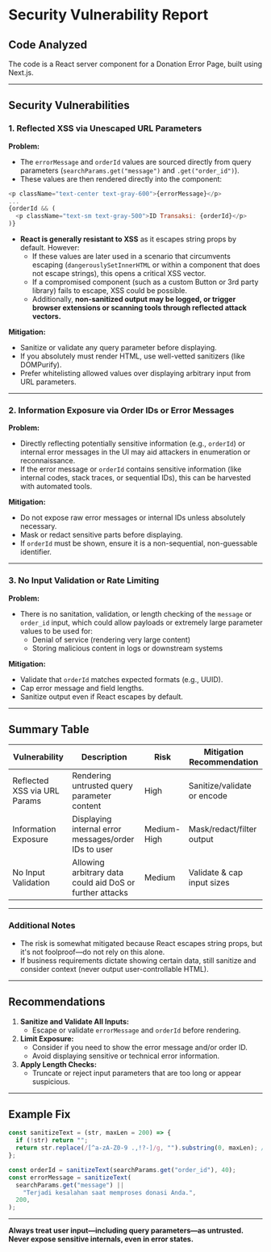 # Security Vulnerability Report

## Code Analyzed

The code is a React server component for a Donation Error Page, built using Next.js.

---

## Security Vulnerabilities

### 1. **Reflected XSS via Unescaped URL Parameters**

**Problem:**

- The `errorMessage` and `orderId` values are sourced directly from query parameters (`searchParams.get("message")` and `.get("order_id")`).
- These values are then rendered directly into the component:

```js
<p className="text-center text-gray-600">{errorMessage}</p>
...
{orderId && (
  <p className="text-sm text-gray-500">ID Transaksi: {orderId}</p>
)}
```

- **React is generally resistant to XSS** as it escapes string props by default. However:
  - If these values are later used in a scenario that circumvents escaping (`dangerouslySetInnerHTML` or within a component that does not escape strings), this opens a critical XSS vector.
  - If a compromised component (such as a custom Button or 3rd party library) fails to escape, XSS could be possible.
  - Additionally, **non-sanitized output may be logged, or trigger browser extensions or scanning tools through reflected attack vectors.**

**Mitigation:**

- Sanitize or validate any query parameter before displaying.
- If you absolutely must render HTML, use well-vetted sanitizers (like DOMPurify).
- Prefer whitelisting allowed values over displaying arbitrary input from URL parameters.

---

### 2. **Information Exposure via Order IDs or Error Messages**

**Problem:**

- Directly reflecting potentially sensitive information (e.g., `orderId`) or internal error messages in the UI may aid attackers in enumeration or reconnaissance.
- If the error message or `orderId` contains sensitive information (like internal codes, stack traces, or sequential IDs), this can be harvested with automated tools.

**Mitigation:**

- Do not expose raw error messages or internal IDs unless absolutely necessary.
- Mask or redact sensitive parts before displaying.
- If `orderId` must be shown, ensure it is a non-sequential, non-guessable identifier.

---

### 3. **No Input Validation or Rate Limiting**

**Problem:**

- There is no sanitation, validation, or length checking of the `message` or `order_id` input, which could allow payloads or extremely large parameter values to be used for:
  - Denial of service (rendering very large content)
  - Storing malicious content in logs or downstream systems

**Mitigation:**

- Validate that `orderId` matches expected formats (e.g., UUID).
- Cap error message and field lengths.
- Sanitize output even if React escapes by default.

---

## **Summary Table**

| Vulnerability                | Description                                              | Risk        | Mitigation Recommendation   |
| ---------------------------- | -------------------------------------------------------- | ----------- | --------------------------- |
| Reflected XSS via URL Params | Rendering untrusted query parameter content              | High        | Sanitize/validate or encode |
| Information Exposure         | Displaying internal error messages/order IDs to user     | Medium-High | Mask/redact/filter output   |
| No Input Validation          | Allowing arbitrary data could aid DoS or further attacks | Medium      | Validate & cap input sizes  |

---

### **Additional Notes**

- The risk is somewhat mitigated because React escapes string props, but it's not foolproof—do not rely on this alone.
- If business requirements dictate showing certain data, still sanitize and consider context (never output user-controllable HTML).

---

## **Recommendations**

1. **Sanitize and Validate All Inputs:**
   - Escape or validate `errorMessage` and `orderId` before rendering.
2. **Limit Exposure:**
   - Consider if you need to show the error message and/or order ID.
   - Avoid displaying sensitive or technical error information.
3. **Apply Length Checks:**
   - Truncate or reject input parameters that are too long or appear suspicious.

---

## **Example Fix**

```js
const sanitizeText = (str, maxLen = 200) => {
  if (!str) return "";
  return str.replace(/[^a-zA-Z0-9 .,!?-]/g, "").substring(0, maxLen); // Basic character filter, tailor as needed
};

const orderId = sanitizeText(searchParams.get("order_id"), 40);
const errorMessage = sanitizeText(
  searchParams.get("message") ||
    "Terjadi kesalahan saat memproses donasi Anda.",
  200,
);
```

---

**Always treat user input—including query parameters—as untrusted. Never expose sensitive internals, even in error states.**
